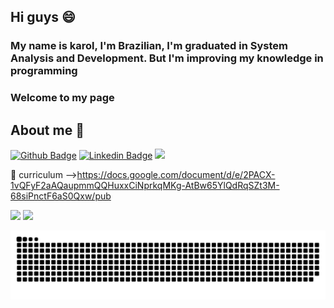 ## Hi guys :smile: 
### My name is karol, I'm Brazilian, I'm graduated in System Analysis and Development. But I'm improving my knowledge in programming
### Welcome to my page

## About me :hugs:
[![Github Badge](https://img.shields.io/badge/-Github-000?style=flat-square&logo=Github&logoColor=white&link=LINK_GIT)](https://github.com/KarolFradique)
[![Linkedin Badge](https://img.shields.io/badge/-LinkedIn-blue?style=flat-square&logo=Linkedin&logoColor=white&link=LINK_LINKEDIN)](https://www.linkedin.com/in/karoliny-fradique)
<a href="mailto:<karol.fradique@gmail.com>" alt="gmail" target="_blank">
<img src="https://img.shields.io/badge/-Gmail-FF0000?style=flat-square&labelColor=FF0000&logo=gmail&logoColor=white&link=mailto:<karol.fradique@gmail.com>" />
</a>

:page_with_curl: curriculum -->https://docs.google.com/document/d/e/2PACX-1vQFyF2aAQaupmmQQHuxxCiNprkqMKg-AtBw65YlQdRqSZt3M-68siPnctF6aS0Qxw/pub

<div>
 <img height = "150em" src = "https://github-readme-stats.vercel.app/api?username=KarolFradique&show_icons=true&theme=dracula&include_all_commits=true&count_private=true" />
  <img height = "130em" src = "https://github-readme-stats.vercel.app/api/top-langs/?username=KarolFradique&layout=compact&langs_count=16&theme=dracula" />
</div>

![Snake animation](https://github.com/KarolFradique/KarolFradique/blob/output/github-contribution-grid-snake.svg)
